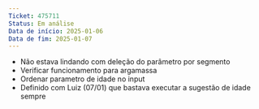 ```yaml
---
Ticket: 475711
Status: Em análise
Data de início: 2025-01-06
Data de fim: 2025-01-07
---
```

- Não estava lindando com deleção do parâmetro por segmento
- Verificar funcionamento para argamassa
- Ordenar parametro de idade no input
- Definido com Luiz (07/01) que bastava executar a sugestão de idade sempre